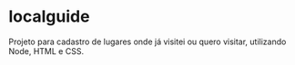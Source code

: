 # localguide
Projeto para cadastro de lugares onde já visitei ou quero visitar, utilizando Node, HTML e CSS.
